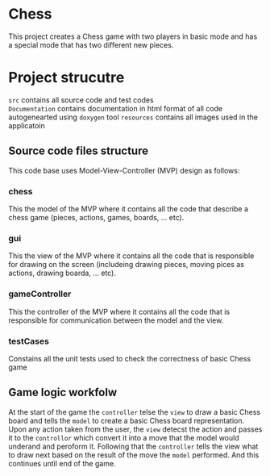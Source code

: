 # Chess 
This project creates a Chess game with two players in basic mode and has a special mode that has two different new pieces. 

# Project strucutre
`src` contains all source code and test codes  
`Documentation` contains documentation in html format of all code autogenearted using `doxygen` tool
`resources` contains all images used in the applicatoin


## Source code files structure

This code base uses Model-View-Controller (MVP) design as follows:  
### chess
This the model of the MVP where it contains all the code that describe a chess game (pieces, actions, games, boards, ... etc). 

### gui
This the view of the MVP where it contains all the code that is responsible for drawing on the screen (includeing drawing pieces, moving pices as actions,
drawing boarda, ... etc). 

### gameController
This the controller of the MVP where it contains all the code that is responsible for communication between the model and the view. 

### testCases
Constains all the unit tests used to check the correctness of basic Chess game

## Game logic workfolw

At the start of the game the `controller` telse the `view` to draw a basic Chess board and tells the `model` to create a basic Chess board representation.  
Upon any action taken from the user, the `view` detecst the action and passes it to the `controllor` which convert it into a move that the model would underand 
and peroform it. Following that the `controller` tells the view what to draw next based on the result of the move the `model` performed. And this continues until 
end of the game.
